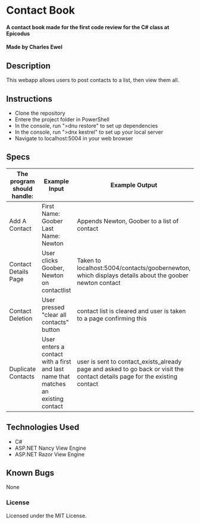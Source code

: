 # Contact Book

#### A contact book made for the first code review for the C# class at Epicodus

#### Made by Charles Ewel

## Description

This webapp allows users to post contacts to a list, then view them all.

## Instructions

* Clone the repository
* Entere the project folder in PowerShell
* In the console, run ">dnu restore" to set up dependencies
* In the console, run ">dnx kestrel" to set up your local server
* Navigate to localhost:5004 in your web browser

## Specs

The program should handle: | Example Input | Example Output
----- | ----- | -----
Add A Contact | First Name: Goober Last Name: Newton | Appends Newton, Goober to a list of contact
Contact Details Page | User clicks Goober, Newton on contactlist | Taken to localhost:5004/contacts/goobernewton, which displays details about the goober newton contact
Contact Deletion | User pressed "clear all contacts" button | contact list is cleared and user is taken to a page confirming this
Duplicate Contacts| User enters a contact with a first and last name that matches an existing contact | user is sent to contact_exists_already page and asked to go back or visit the contact details page for the existing contact


## Technologies Used

* C#
* ASP.NET Nancy View Engine
* ASP.NET Razor View Engine

## Known Bugs

None

### License

Licensed under the MIT License.
